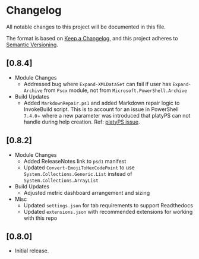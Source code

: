 # Changelog

All notable changes to this project will be documented in this file.

The format is based on [Keep a Changelog](https://keepachangelog.com/en/1.2.0/),
and this project adheres to [Semantic Versioning](https://semver.org/spec/v2.0.0.html).

## [0.8.4]

- Module Changes
    - Addressed bug where `Expand-XMLDataSet` can fail if user has `Expand-Archive` from `Pscx` module, not from `Microsoft.PowerShell.Archive`
- Build Updates
    - Added `MarkdownRepair.ps1` and added Markdown repair logic to InvokeBuild script. This is to account for an issue in PowerShell `7.4.0`+ where a new parameter was introduced that platyPS can not handle during help creation. Ref: [platyPS issue]([text](https://github.com/PowerShell/platyPS/issues/595)).

## [0.8.2]

- Module Changes
    - Added ReleaseNotes link to `psd1` manifest
    - Updated `Convert-EmojiToHexCodePoint` to use `System.Collections.Generic.List` instead of `System.Collections.ArrayList`
- Build Updates
    - Adjusted metric dashboard arrangement and sizing
- Misc
    - Updated `settings.json` for tab requirements to support Readthedocs
    - Updated `extensions.json` with recommended extensions for working with this repo

## [0.8.0]

- Initial release.
